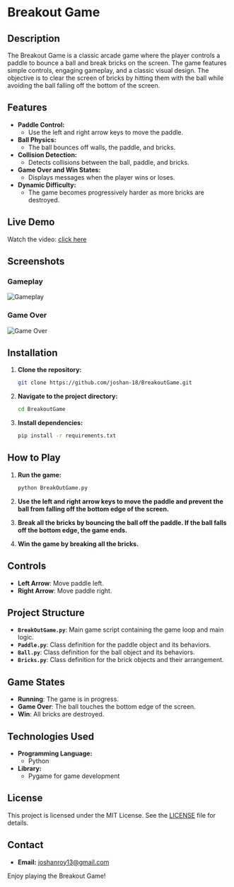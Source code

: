 # Breakout Game

## Description

The Breakout Game is a classic arcade game where the player controls a paddle to bounce a ball and break bricks on the screen. The game features simple controls, engaging gameplay, and a classic visual design. The objective is to clear the screen of bricks by hitting them with the ball while avoiding the ball falling off the bottom of the screen.

## Features

- **Paddle Control:**
  - Use the left and right arrow keys to move the paddle.
- **Ball Physics:**
  - The ball bounces off walls, the paddle, and bricks.
- **Collision Detection:**
  - Detects collisions between the ball, paddle, and bricks.
- **Game Over and Win States:**
  - Displays messages when the player wins or loses.
- **Dynamic Difficulty:**
  - The game becomes progressively harder as more bricks are destroyed.

## Live Demo

Watch the video: [click here](https://github.com/joshan-18/BreakoutGame/assets/167819562/a6cfc1ab-9735-4f41-82e8-5ea5472af60b)

## Screenshots

### Gameplay

![Gameplay](https://github.com/joshan-18/BreakoutGame/assets/167819562/658899ae-2409-49a2-959c-d1cb64c9eb7c)

### Game Over

![Game Over](https://github.com/joshan-18/BreakoutGame/assets/167819562/b1c58d0c-21e3-4e48-9d06-a5b694793dea)


## Installation

1. **Clone the repository:**

    ```bash
    git clone https://github.com/joshan-18/BreakoutGame.git
    ```

2. **Navigate to the project directory:**

    ```bash
    cd BreakoutGame
    ```

3. **Install dependencies:**

    ```bash
    pip install -r requirements.txt
    ```

## How to Play

1. **Run the game:**

    ```bash
    python BreakOutGame.py
    ```

2. **Use the left and right arrow keys to move the paddle and prevent the ball from falling off the bottom edge of the screen.**

3. **Break all the bricks by bouncing the ball off the paddle. If the ball falls off the bottom edge, the game ends.**

4. **Win the game by breaking all the bricks.**

## Controls

- **Left Arrow**: Move paddle left.
- **Right Arrow**: Move paddle right.

## Project Structure

- **`BreakOutGame.py`**: Main game script containing the game loop and main logic.
- **`Paddle.py`**: Class definition for the paddle object and its behaviors.
- **`Ball.py`**: Class definition for the ball object and its behaviors.
- **`Bricks.py`**: Class definition for the brick objects and their arrangement.

## Game States

- **Running**: The game is in progress.
- **Game Over**: The ball touches the bottom edge of the screen.
- **Win**: All bricks are destroyed.

## Technologies Used

- **Programming Language:**
  - Python
- **Library:**
  - Pygame for game development

## License

This project is licensed under the MIT License. See the [LICENSE](LICENSE) file for details.

## Contact

- **Email:** joshanroy13@gmail.com

Enjoy playing the Breakout Game!
